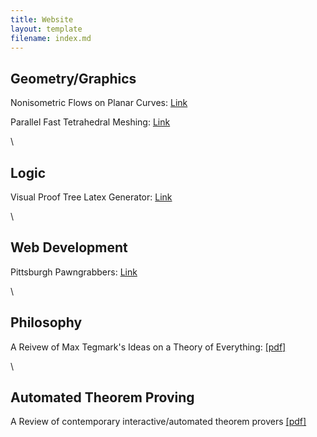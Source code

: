 ```yaml
---
title: Website
layout: template
filename: index.md
---
```


## Geometry/Graphics

Nonisometric Flows on Planar Curves: <a href="https://github.com/Dahoas/DDGFlows">Link</a>

Parallel Fast Tetrahedral Meshing: <a href="https://auy86.github.io/fTetWild/">Link</a>

\

## Logic

Visual Proof Tree Latex Generator: <a href="https://github.com/Dahoas/ProofTrees">Link</a>

\

## Web Development

Pittsburgh Pawngrabbers: <a href="https://github.com/Dahoas/pghpawngrabbers">Link</a>

\

## Philosophy

A Reivew of Max Tegmark's Ideas on a Theory of Everything: <a href="https://github.com/Dahoas/Dahoas.github.io/blob/main/80_100_Final_Rough_Draft.pdf">[pdf]</a>

\

## Automated Theorem Proving

A Review of contemporary interactive/automated theorem provers <a href="https://github.com/Dahoas/Dahoas.github.io/blob/main/ATP_Review.pdf">[pdf]</a>


